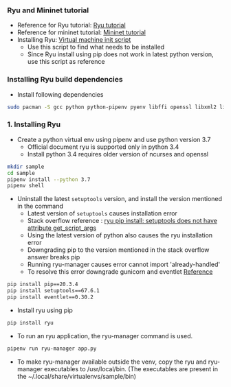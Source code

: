 
### Ryu and Mininet tutorial
- Reference for Ryu tutorial: [Ryu tutorial](https://github.com/scc365/tutorial-ryu?tab=readme-ov-file#links)
- Reference for mininet tutorial: [Mininet tutorial](https://github.com/scc365/tutorial-mininet)
- Installing Ryu: [Virtual machine init script](https://github.com/scc365/virtual-machine/blob/main/provision.sh)
	- Use this script to find what needs to be installed
	- Since Ryu install using pip does not work in latest python version, use this script as reference

### Installing Ryu build dependencies
- Install following dependencies 
```sh
sudo pacman -S gcc python python-pipenv pyenv libffi openssl libxml2 libxslt zlib
```

### 1. Installing Ryu 
- Create a python virtual env using pipenv and use python version 3.7
	- Official document ryu is supported only in python 3.4
	- Install python 3.4 requires older version of ncurses and openssl
```sh
mkdir sample
cd sample
pipenv install --python 3.7 
pipenv shell
```
- Uninstall the latest `setuptools` version, and install the version mentioned in the command
	- Latest version of `setuptools` causes installation error
	- Stack overflow reference : [ryu pip install: setuptools does not have attribute get_script_args](https://stackoverflow.com/questions/78989466/can-not-install-ryu-attributeerror-module-setuptools-command-easy-install-ha) 
	- Using the latest version of python also causes the ryu installation error 
	- Downgrading pip to the version mentioned in the stack overflow answer breaks pip
	- Running ryu-manager causes error cannot import 'already-handled'
	- To resolve this error downgrade gunicorn and eventlet [Reference](https://stackoverflow.com/questions/67409452/gunicorn-importerror-cannot-import-name-already-handled-from-eventlet-wsgi)
```sh
pip install pip==20.3.4
pip install setuptools==67.6.1
pip install eventlet==0.30.2
```

- Install ryu using pip
```sh
pip install ryu
```

- To run an ryu application, the ryu-manager command is used. 
```sh
pipenv run ryu-manager app.py
```
- To make ryu-manager available outside the venv, copy the ryu and ryu-manager executables to /usr/local/bin. (The executables are present in the ~/.local/share/virtualenvs/sample/bin)